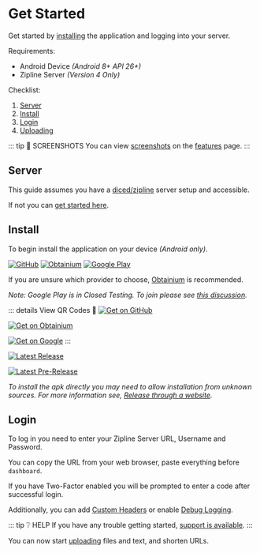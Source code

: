# Get Started

Get started by [installing](#install) the application and logging into your server.

Requirements:

- Android Device _(Android 8+ API 26+)_
- Zipline Server _(Version 4 Only)_

Checklist:

1. [Server](#server)
2. [Install](#install)
3. [Login](#login)
4. [Uploading](uploading.md)

::: tip 📸 SCREENSHOTS
You can view [screenshots](features.md#screenshots) on the [features](features.md) page.
:::

## Server

This guide assumes you have a [diced/zipline](https://github.com/diced/zipline) server setup and accessible.

If not you can [get started here](https://zipline.diced.sh/docs/get-started).

## Install

To begin install the application on your device _(Android only)_.

<div class="flex-images">
    <a title="GitHub" href="https://github.com/cssnr/zipline-android/releases/latest/download/app-release.apk" target="_blank" rel="noopener">
        <img alt="GitHub" src="/images/badges/github.png"></a>
    <a title="Obtainium" href="https://apps.obtainium.imranr.dev/redirect?r=obtainium://add/https://github.com/cssnr/zipline-android" target="_blank" rel="noopener">
        <img alt="Obtainium" src="/images/badges/obtanium.png"></a>
    <a title="Google Play" href="https://play.google.com/store/apps/details?id=org.cssnr.zipline" target="_blank" rel="noopener">
        <img alt="Google Play" src="/images/badges/google-play.png"></a>
</div>

If you are unsure which provider to choose, [Obtainium](https://obtainium.imranr.dev/) is recommended.

_Note: Google Play is in Closed Testing. To join please see [this discussion](https://github.com/cssnr/zipline-android/discussions/25)._

::: details View QR Codes 📸
[![Get on GitHub](/images/qr/github.png)](https://github.com/django-files/android-client/releases/latest/download/app-release.apk)

[![Get on Obtainium](/images/qr/obtainium.png)](https://apps.obtainium.imranr.dev/redirect?r=obtainium://add/https://github.com/cssnr/zipline-android)

[![Get on Google](/images/qr/google.png)](https://play.google.com/store/apps/details?id=org.cssnr.zipline)
:::

[![Latest Release](https://img.shields.io/github/v/release/cssnr/zipline-android?style=for-the-badge&logo=android&color=34A853&label=Latest%20Release)](https://github.com/cssnr/zipline-android/releases/latest)

[![Latest Pre-Release](https://img.shields.io/github/v/release/cssnr/zipline-android?style=for-the-badge&logo=android&label=Latest%20Pre-Release&include_prereleases)](https://github.com/cssnr/zipline-android/releases)

_To install the apk directly you may need to allow installation from unknown sources.
For more information see, [Release through a website](https://developer.android.com/studio/publish#publishing-website)._

## Login

To log in you need to enter your Zipline Server URL, Username and Password.

You can copy the URL from your web browser, paste everything before `dashboard`.

If you have Two-Factor enabled you will be prompted to enter a code after successful login.

Additionally, you can add [Custom Headers](../docs/settings.md#custom-headers) or enable [Debug Logging](../docs/settings.md#debugging).

::: tip ❔ HELP
If you have any trouble getting started, [support is available](../support.md).
:::

You can now start [uploading](uploading.md) files and text, and shorten URLs.
